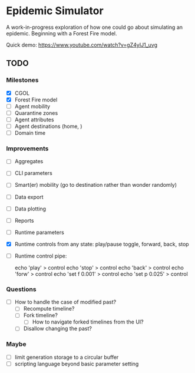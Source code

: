 Epidemic Simulator
==================

A work-in-progress exploration of how one could go about simulating an epidemic.
Beginning with a Forest Fire model.

Quick demo: https://www.youtube.com/watch?v=gZ4yIJ1_uvg

TODO
----

### Milestones
- [x] CGOL
- [x] Forest Fire model
- [ ] Agent mobility
- [ ] Quarantine zones
- [ ] Agent attributes
- [ ] Agent destinations (home, )
- [ ] Domain time

### Improvements
- [ ] Aggregates
- [ ] CLI parameters
- [ ] Smart(er) mobility (go to destination rather than wonder randomly)
- [ ] Data export
- [ ] Data plotting
- [ ] Reports
- [ ] Runtime parameters
- [x] Runtime controls from any state: play/pause toggle, forward, back, stop
- [ ] Runtime control pipe:

    echo 'play' > control
    echo 'stop' > control
    echo 'back' > control
    echo 'forw' > control
    echo 'set f 0.001' > control
    echo 'set p 0.025' > control

### Questions
- [ ] How to handle the case of modified past?
    - [ ] Recompute timeline?
    - [ ] Fork timeline?
        - [ ] How to navigate forked timelines from the UI?
    - [ ] Disallow changing the past?

### Maybe
- [ ] limit generation storage to a circular buffer
- [ ] scripting language beyond basic parameter setting
